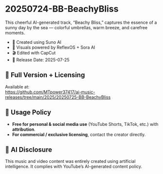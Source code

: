 # 20250724-BB-BeachyBliss

This cheerful AI-generated track, “Beachy Bliss,” captures the essence of a sunny day by the sea — colorful umbrellas, warm breeze, and carefree moments.

- 🎼 Created using Suno AI
- 🎥 Visuals powered by ReflexOS + Sora AI
- 🎬 Edited with CapCut
- 📅 Release Date: 2025-07-25

## 🔗 Full Version + Licensing
Available at:  
https://github.com/MTpower37417/ai-music-releases/tree/main/2025/20250725-BB-BeachyBliss

## 📌 Usage Policy
- **Free for personal & social media use** (YouTube Shorts, TikTok, etc.) with **attribution**.
- **For commercial / exclusive licensing**, contact the creator directly.

## 🧠 AI Disclosure
This music and video content was entirely created using artificial intelligence. It complies with YouTube’s AI-generated content policy.
